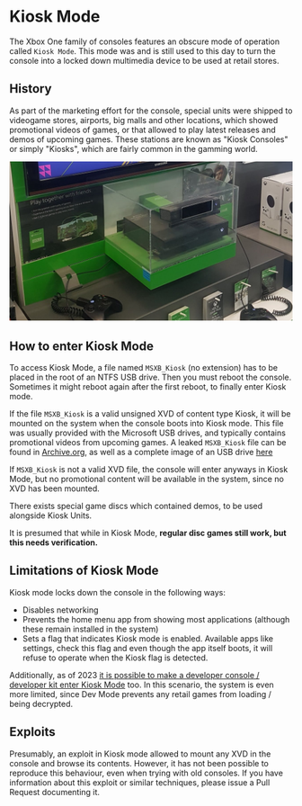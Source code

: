 # Kiosk Mode

The Xbox One family of consoles features an obscure mode of operation called `Kiosk Mode`. This mode was and is still used to this day to turn the console into a locked down multimedia device to be used at retail stores.

## History

As part of the marketing effort for the console, special units were shipped to videogame stores, airports, big malls and other locations, which showed promotional videos of games, or that allowed to play latest releases and demos of upcoming games. These stations are known as "Kiosk Consoles" or simply "Kiosks", which are fairly common in the gamming world.

![Kiosk Console](kiosk-mode/kiosk_console.jpg)

## How to enter Kiosk Mode

To access Kiosk Mode, a file named `MSXB_Kiosk` (no extension) has to be placed in the root of an NTFS USB drive. Then you must reboot the console. Sometimes it might reboot again after the first reboot, to finally enter Kiosk mode.

If the file `MSXB_Kiosk` is a valid unsigned XVD of content type Kiosk, it will be mounted on the system when the console boots into Kiosk mode. This file was usually provided with the Microsoft USB drives, and typically contains promotional videos from upcoming games. A leaked `MSXB_Kiosk` file can be found in [Archive.org](https://archive.org/download/msxb-kiosk), as well as a complete image of an USB drive [here](https://archive.org/details/msxb-kiosk-console-lock-mode-en-gs-esrb-v-6/Front.jpg)

If `MSXB_Kiosk` is not a valid XVD file, the console will enter anyways in Kiosk Mode, but no promotional content will be available in the system, since no XVD has been mounted.

There exists special game discs which contained demos, to be used alongside Kiosk Units.

It is presumed that while in Kiosk Mode, **regular disc games still work, but this needs verification.**

## Limitations of Kiosk Mode

Kiosk mode locks down the console in the following ways:
* Disables networking
* Prevents the home menu app from showing most applications (although these remain installed in the system)
* Sets a flag that indicates Kiosk mode is enabled. Available apps like settings, check this flag and even though the app itself boots, it will refuse to operate when the Kiosk flag is detected.

Additionally, as of 2023 [it is possible to make a developer console / developer kit enter Kiosk Mode](https://twitter.com/TorusHyperV/status/1665308047030337537?s=20) too. In this scenario, the system is even more limited, since Dev Mode prevents any retail games from loading / being decrypted.

## Exploits

Presumably, an exploit in Kiosk mode allowed to mount any XVD in the console and browse its contents. However, it has not been possible to reproduce this behaviour, even when trying with old consoles. If you have information about this exploit or similar techniques, please issue a Pull Request documenting it.
